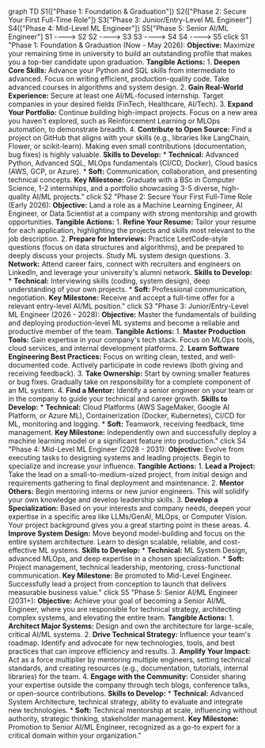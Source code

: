 graph TD
    S1(["Phase 1: Foundation & Graduation"])
    S2(["Phase 2: Secure Your First Full-Time Role"])
    S3["Phase 3: Junior/Entry-Level ML Engineer"]
    S4(["Phase 4: Mid-Level ML Engineer"])
    S5["Phase 5: Senior AI/ML Engineer"]
    S1 ----> S2
    S2 ----> S3
    S3 ----> S4
    S4 ----> S5
    click S1 "Phase 1: Foundation & Graduation (Now - May 2026): **Objective:** Maximize your remaining time in university to build an outstanding profile that makes you a top-tier candidate upon graduation. **Tangible Actions:** 1.  **Deepen Core Skills:** Advance your Python and SQL skills from intermediate to advanced. Focus on writing efficient, production-quality code. Take advanced courses in algorithms and system design. 2.  **Gain Real-World Experience:** Secure at least one AI/ML-focused internship. Target companies in your desired fields (FinTech, Healthcare, AI/Tech). 3.  **Expand Your Portfolio:** Continue building high-impact projects. Focus on a new area you haven't explored, such as Reinforcement Learning or MLOps automation, to demonstrate breadth. 4.  **Contribute to Open Source:** Find a project on GitHub that aligns with your skills (e.g., libraries like LangChain, Flower, or scikit-learn). Making even small contributions (documentation, bug fixes) is highly valuable. **Skills to Develop:** *   **Technical:** Advanced Python, Advanced SQL, MLOps fundamentals (CI/CD, Docker), Cloud basics (AWS, GCP, or Azure). *   **Soft:** Communication, collaboration, and presenting technical concepts. **Key Milestone:** Graduate with a BSc in Computer Science, 1-2 internships, and a portfolio showcasing 3-5 diverse, high-quality AI/ML projects."
    click S2 "Phase 2: Secure Your First Full-Time Role (Early 2026): **Objective:** Land a role as a Machine Learning Engineer, AI Engineer, or Data Scientist at a company with strong mentorship and growth opportunities. **Tangible Actions:** 1.  **Refine Your Resume:** Tailor your resume for each application, highlighting the projects and skills most relevant to the job description. 2.  **Prepare for Interviews:** Practice LeetCode-style questions (focus on data structures and algorithms), and be prepared to deeply discuss your projects. Study ML system design questions. 3.  **Network:** Attend career fairs, connect with recruiters and engineers on LinkedIn, and leverage your university's alumni network. **Skills to Develop:** *   **Technical:** Interviewing skills (coding, system design), deep understanding of your own projects. *   **Soft:** Professional communication, negotiation. **Key Milestone:** Receive and accept a full-time offer for a relevant entry-level AI/ML position."
    click S3 "Phase 3: Junior/Entry-Level ML Engineer (2026 - 2028): **Objective:** Master the fundamentals of building and deploying production-level ML systems and become a reliable and productive member of the team. **Tangible Actions:** 1.  **Master Production Tools:** Gain expertise in your company's tech stack. Focus on MLOps tools, cloud services, and internal development platforms. 2.  **Learn Software Engineering Best Practices:** Focus on writing clean, tested, and well-documented code. Actively participate in code reviews (both giving and receiving feedback). 3.  **Take Ownership:** Start by owning smaller features or bug fixes. Gradually take on responsibility for a complete component of an ML system. 4.  **Find a Mentor:** Identify a senior engineer on your team or in the company to guide your technical and career growth. **Skills to Develop:** *   **Technical:** Cloud Platforms (AWS SageMaker, Google AI Platform, or Azure ML), Containerization (Docker, Kubernetes), CI/CD for ML, monitoring and logging. *   **Soft:** Teamwork, receiving feedback, time management. **Key Milestone:** Independently own and successfully deploy a machine learning model or a significant feature into production."
    click S4 "Phase 4: Mid-Level ML Engineer (2028 - 2031): **Objective:** Evolve from executing tasks to designing systems and leading projects. Begin to specialize and increase your influence. **Tangible Actions:** 1.  **Lead a Project:** Take the lead on a small-to-medium-sized project, from initial design and requirements gathering to final deployment and maintenance. 2.  **Mentor Others:** Begin mentoring interns or new junior engineers. This will solidify your own knowledge and develop leadership skills. 3.  **Develop a Specialization:** Based on your interests and company needs, deepen your expertise in a specific area like LLMs/GenAI, MLOps, or Computer Vision. Your project background gives you a great starting point in these areas. 4.  **Improve System Design:** Move beyond model-building and focus on the entire system architecture. Learn to design scalable, reliable, and cost-effective ML systems. **Skills to Develop:** *   **Technical:** ML System Design, advanced MLOps, and deep expertise in a chosen specialization. *   **Soft:** Project management, technical leadership, mentoring, cross-functional communication. **Key Milestone:** Be promoted to Mid-Level Engineer. Successfully lead a project from conception to launch that delivers measurable business value."
    click S5 "Phase 5: Senior AI/ML Engineer (2031+): **Objective:** Achieve your goal of becoming a Senior AI/ML Engineer, where you are responsible for technical strategy, architecting complex systems, and elevating the entire team. **Tangible Actions:** 1.  **Architect Major Systems:** Design and own the architecture for large-scale, critical AI/ML systems. 2.  **Drive Technical Strategy:** Influence your team's roadmap. Identify and advocate for new technologies, tools, and best practices that can improve efficiency and results. 3.  **Amplify Your Impact:** Act as a force multiplier by mentoring multiple engineers, setting technical standards, and creating resources (e.g., documentation, tutorials, internal libraries) for the team. 4.  **Engage with the Community:** Consider sharing your expertise outside the company through tech blogs, conference talks, or open-source contributions. **Skills to Develop:** *   **Technical:** Advanced System Architecture, technical strategy, ability to evaluate and integrate new technologies. *   **Soft:** Technical mentorship at scale, influencing without authority, strategic thinking, stakeholder management. **Key Milestone:** Promotion to Senior AI/ML Engineer, recognized as a go-to expert for a critical domain within your organization."